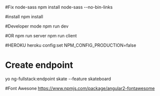 #Fix node-sass
npm install node-sass --no-bin-links

#install
npm install

#Developer mode
npm run dev

#OR
npm run server
npm run client

#HEROKU
heroku config:set NPM_CONFIG_PRODUCTION=false

# Create endpoint
yo ng-fullstack:endpoint skate --feature skateboard

#Font Awesone
https://www.npmjs.com/package/angular2-fontawesome
